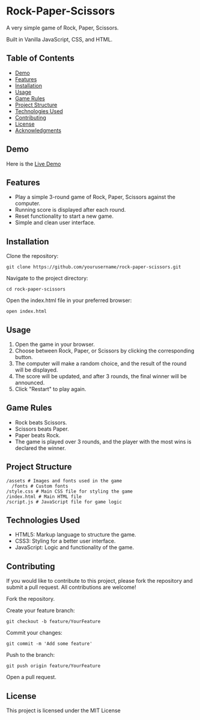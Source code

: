 # Rock-Paper-Scissors

A very simple game of Rock, Paper, Scissors.

Built in Vanilla JavaScript, CSS, and HTML.

## Table of Contents

- [Demo](#demo)
- [Features](#features)
- [Installation](#installations)
- [Usage](#usage)
- [Game Rules](#game-rules)
- [Project Structure](#project-structure)
- [Technologies Used](#technologies-used)
- [Contributing](#contributing)
- [License](#license)
- [Acknowledgments](#acknoledgments)

## Demo

Here is the [Live Demo](okuhlemadondo.github.io/Rock-Paper-Scissors/)

## Features

- Play a simple 3-round game of Rock, Paper, Scissors against the computer.
- Running score is displayed after each round.
- Reset functionality to start a new game.
- Simple and clean user interface.

## Installation

Clone the repository:

`git clone https://github.com/yourusername/rock-paper-scissors.git`

Navigate to the project directory:

`cd rock-paper-scissors`

Open the index.html file in your preferred browser:

`open index.html`

## Usage

1. Open the game in your browser.
2. Choose between Rock, Paper, or Scissors by clicking the corresponding button.
3. The computer will make a random choice, and the result of the round will be displayed.
4. The score will be updated, and after 3 rounds, the final winner will be announced.
5. Click "Restart" to play again.

## Game Rules

- Rock beats Scissors.
- Scissors beats Paper.
- Paper beats Rock.
- The game is played over 3 rounds, and the player with the most wins is declared the winner.

## Project Structure
```
/assets # Images and fonts used in the game
  /fonts # Custom fonts
/style.css # Main CSS file for styling the game
/index.html # Main HTML file
/script.js # JavaScript file for game logic
```
## Technologies Used

- HTML5: Markup language to structure the game.
- CSS3: Styling for a better user interface.
- JavaScript: Logic and functionality of the game.

## Contributing

If you would like to contribute to this project, please fork the repository and submit a pull request. All contributions are welcome!

Fork the repository.

Create your feature branch:

`git checkout -b feature/YourFeature`

Commit your changes:

`git commit -m 'Add some feature'`

Push to the branch:

`git push origin feature/YourFeature`

Open a pull request.

## License

This project is licensed under the MIT License
